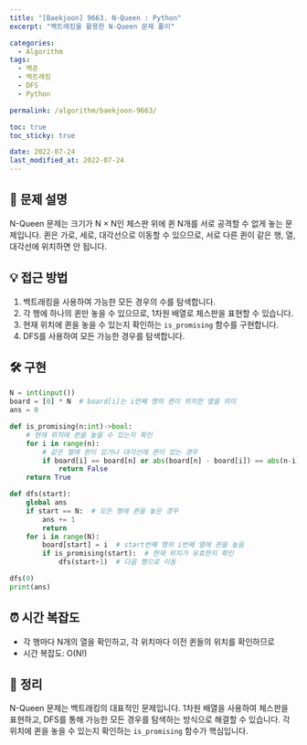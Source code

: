 ```yaml
---
title: "[Baekjoon] 9663. N-Queen : Python"
excerpt: "백트래킹을 활용한 N-Queen 문제 풀이"

categories:
  - Algorithm
tags:
  - 백준
  - 백트래킹
  - DFS
  - Python

permalink: /algorithm/baekjoon-9663/

toc: true
toc_sticky: true

date: 2022-07-24
last_modified_at: 2022-07-24
---
```


## 🦥 문제 설명
N-Queen 문제는 크기가 N × N인 체스판 위에 퀸 N개를 서로 공격할 수 없게 놓는 문제입니다. 퀸은 가로, 세로, 대각선으로 이동할 수 있으므로, 서로 다른 퀸이 같은 행, 열, 대각선에 위치하면 안 됩니다.

## 💡 접근 방법
1. 백트래킹을 사용하여 가능한 모든 경우의 수를 탐색합니다.
2. 각 행에 하나의 퀸만 놓을 수 있으므로, 1차원 배열로 체스판을 표현할 수 있습니다.
3. 현재 위치에 퀸을 놓을 수 있는지 확인하는 `is_promising` 함수를 구현합니다.
4. DFS를 사용하여 모든 가능한 경우를 탐색합니다.

## 🛠️ 구현
```python
N = int(input())
board = [0] * N  # board[i]는 i번째 행의 퀸이 위치한 열을 의미
ans = 0

def is_promising(n:int)->bool:
    # 현재 위치에 퀸을 놓을 수 있는지 확인
    for i in range(n):
        # 같은 열에 퀸이 있거나 대각선에 퀸이 있는 경우
        if board[i] == board[n] or abs(board[n] - board[i]) == abs(n-i):
            return False
    return True

def dfs(start):
    global ans
    if start == N:  # 모든 행에 퀸을 놓은 경우
        ans += 1
        return
    for i in range(N):
        board[start] = i  # start번째 행의 i번째 열에 퀸을 놓음
        if is_promising(start):  # 현재 위치가 유효한지 확인
            dfs(start+1)  # 다음 행으로 이동

dfs(0)
print(ans)
```

## ⏰ 시간 복잡도
- 각 행마다 N개의 열을 확인하고, 각 위치마다 이전 퀸들의 위치를 확인하므로
- 시간 복잡도: O(N!)

## 📝 정리
N-Queen 문제는 백트래킹의 대표적인 문제입니다. 1차원 배열을 사용하여 체스판을 표현하고, DFS를 통해 가능한 모든 경우를 탐색하는 방식으로 해결할 수 있습니다. 각 위치에 퀸을 놓을 수 있는지 확인하는 `is_promising` 함수가 핵심입니다.
```
